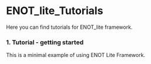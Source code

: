 # ENOT_lite_Tutorials
Here you can find tutorials for ENOT_lite framework.

### 1. Tutorial - getting started
This is a minimal example of using ENOT Lite Framework.

